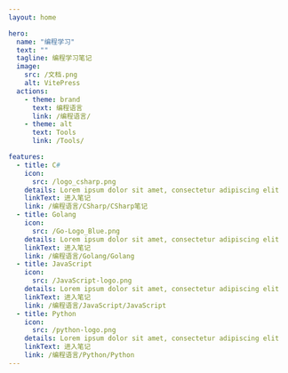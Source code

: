 ```yaml
---
layout: home

hero:
  name: "编程学习"
  text: ""
  tagline: 编程学习笔记
  image:
    src: /文档.png
    alt: VitePress
  actions:
    - theme: brand
      text: 编程语言
      link: /编程语言/
    - theme: alt
      text: Tools
      link: /Tools/

features:
  - title: C#
    icon: 
      src: /logo_csharp.png
    details: Lorem ipsum dolor sit amet, consectetur adipiscing elit
    linkText: 进入笔记
    link: /编程语言/CSharp/CSharp笔记
  - title: Golang
    icon: 
      src: /Go-Logo_Blue.png
    details: Lorem ipsum dolor sit amet, consectetur adipiscing elit
    linkText: 进入笔记
    link: /编程语言/Golang/Golang
  - title: JavaScript
    icon: 
      src: /JavaScript-logo.png
    details: Lorem ipsum dolor sit amet, consectetur adipiscing elit
    linkText: 进入笔记
    link: /编程语言/JavaScript/JavaScript
  - title: Python
    icon: 
      src: /python-logo.png
    details: Lorem ipsum dolor sit amet, consectetur adipiscing elit
    linkText: 进入笔记
    link: /编程语言/Python/Python
---
```

